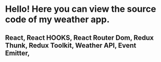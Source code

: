 
# Hello! Here you can view the source code of my weather app. 


## React, React HOOKS, React Router Dom, Redux Thunk, Redux Toolkit, Weather API, Event Emitter,